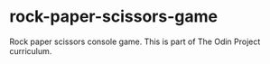 # rock-paper-scissors-game
Rock paper scissors console game. This is part of The Odin Project curriculum.